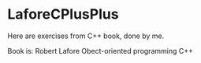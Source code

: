 # LaforeCPlusPlus
Here are exercises from C++ book, done by me.

Book is:
Robert Lafore
Obect-oriented programming C++
